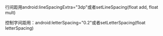 行间距用android:lineSpacingExtra="3dp"或者setLineSpacing(float add, float mult)

控制字间距用：android:letterSpacing="0.2"或者setLetterSpacing(float letterSpacing)
